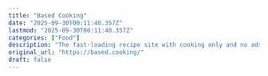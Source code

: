 ```yaml
---
title: "Based Cooking"
date: "2025-09-30T00:11:40.357Z"
lastmod: "2025-09-30T00:11:40.357Z"
categories: ["Food"]
description: "The fast-loading recipe site with cooking only and no ads."
original_url: "https://based.cooking/"
draft: false
---
```

